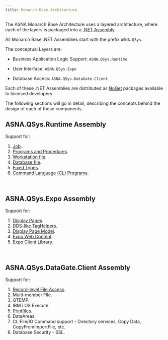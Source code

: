 ```yaml
---
title: Monarch Base Architecture
---
```


The ASNA Monarch Base Architecture uses a layered architecture, where each of the layers is packaged into a [.NET Assembly](https://docs.microsoft.com/en-us/dotnet/standard/assembly/).

All Monarch Base .NET Assemblies start with the prefix `ASNA.QSys`. 

The conceptual Layers are:

- Business Application Logic Support: `ASNA.QSys.Runtime`

- User Interface: `ASNA.QSys.Expo`

- Database Access: `ASNA.QSys.DataGate.Client`

Each of these .NET Assemblies are distributed as [NuGet](https://docs.microsoft.com/en-us/nuget/what-is-nuget) packages available to licensed developers.

The following sections will go in detail, describing the concepts behind the design of each of these components.

## ASNA.QSys.Runtime Assembly
Support for:
1. [Job](/concepts/architecture/qsys-job).
2. [Programs and Procedures](/concepts/program-structure/qsys-program).
3. [Workstation file](/concepts/program-structure/qsys-workstationfile).
4. [Database file](/concepts/program-structure/qsys-databasefile).
5. [Fixed Types](/concepts/program-structure/qsys-fixedtypes).
6. [Command Language (CL) Programs](/concepts/program-structure/qsys-cl-program).

<br>

## ASNA.QSys.Expo Assembly
Support for:
1. [Display Pages](/concepts/user-interface/qsys-expo-display-pages).
2. [DDS-like TagHelpers](/concepts/user-interface/qsys-expo-dds-elements).
3. [Display Page Model](/concepts/user-interface/qsys-expo-display-page-model).
4. [Expo Web Content](/concepts/user-interface/qsys-expo-web-content).
5. [Expo Client Library](/concepts/user-interface/qsys-expo-client-library).


<br>

## ASNA.QSys.DataGate.Client Assembly
Support for:

1. [Record-level File Access](/concepts/program-structure/qsys-databasefile).
2. Multi-member File.
3. QTEMP.
4. IBM i OS Execute.
5. [Printfiles](/concepts/printing/printing-overview).
6. DataAreas.
7. CL File/IO Command support - Directory services, Copy Data, CopyFromImportFile, etc.
8. Database Security - SSL.

